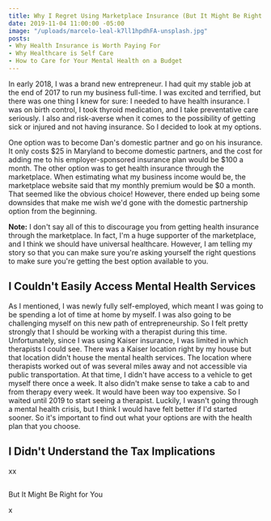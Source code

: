 ```yaml
---
title: Why I Regret Using Marketplace Insurance (But It Might Be Right For You)
date: 2019-11-04 11:00:00 -05:00
image: "/uploads/marcelo-leal-k7ll1hpdhFA-unsplash.jpg"
posts:
- Why Health Insurance is Worth Paying For
- Why Healthcare is Self Care
- How to Care for Your Mental Health on a Budget
---
```


In early 2018, I was a brand new entrepreneur. I had quit my stable job at the end of 2017 to run my business full-time. I was excited and terrified, but there was one thing I knew for sure: I needed to have health insurance. I was on birth control, I took thyroid medication, and I take preventative care seriously. I also and risk-averse when it comes to the possibility of getting sick or injured and not having insurance. So I decided to look at my options.

One option was to become Dan's domestic partner and go on his insurance. It only costs $25 in Maryland to become domestic partners, and the cost for adding me to his employer-sponsored insurance plan would be $100 a month. The other option was to get health insurance through the marketplace. When estimating what my business income would be, the marketplace website said that my monthly premium would be $0 a month. That seemed like the obvious choice! However, there ended up being some downsides that make me wish we'd gone with the domestic partnership option from the beginning.

**Note:** I don't say all of this to discourage you from getting health insurance through the marketplace. In fact, I'm a huge supporter of the marketplace, and I think we should have universal healthcare. However, I am telling my story so that you can make sure you're asking yourself the right questions to make sure you're getting the best option available to you.

## I Couldn't Easily Access Mental Health Services

As I mentioned, I was newly fully self-employed, which meant I was going to be spending a lot of time at home by myself. I was also going to be challenging myself on this new path of entrepreneurship. So I felt pretty strongly that I should be working with a therapist during this time. Unfortunately, since I was using Kaiser insurance, I was limited in which therapists I could see. There was a Kaiser location right by my house but that location didn't house the mental health services. The location where therapists worked out of was several miles away and not accessible via public transportation. At that time, I didn't have access to a vehicle to get myself there once a week. It also didn't make sense to take a cab to and from therapy every week. It would have been way too expensive. So I waited until 2019 to start seeing a therapist. Luckily, I wasn't going through a mental health crisis, but I think I would have felt better if I'd started sooner. So it's important to find out what your options are with the health plan that you choose.

## I Didn't Understand the Tax Implications

xx

## 

But It Might Be Right for You

x